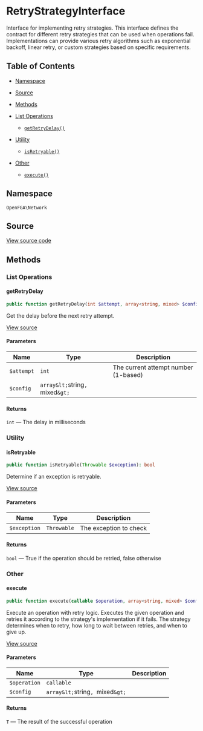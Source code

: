 # RetryStrategyInterface

Interface for implementing retry strategies. This interface defines the contract for different retry strategies that can be used when operations fail. Implementations can provide various retry algorithms such as exponential backoff, linear retry, or custom strategies based on specific requirements.

## Table of Contents

* [Namespace](#namespace)
* [Source](#source)
* [Methods](#methods)

* [List Operations](#list-operations)
    * [`getRetryDelay()`](#getretrydelay)
* [Utility](#utility)
    * [`isRetryable()`](#isretryable)
* [Other](#other)
    * [`execute()`](#execute)

## Namespace

`OpenFGA\Network`

## Source

[View source code](https://github.com/evansims/openfga-php/blob/main/src/Network/RetryStrategyInterface.php)

## Methods

### List Operations

#### getRetryDelay

```php
public function getRetryDelay(int $attempt, array<string, mixed> $config = []): int

```

Get the delay before the next retry attempt.

[View source](https://github.com/evansims/openfga-php/blob/main/src/Network/RetryStrategyInterface.php#L45)

#### Parameters

| Name       | Type                             | Description                          |
| ---------- | -------------------------------- | ------------------------------------ |
| `$attempt` | `int`                            | The current attempt number (1-based) |
| `$config`  | `array&lt;`string`, `mixed`&gt;` |                                      |

#### Returns

`int` — The delay in milliseconds

### Utility

#### isRetryable

```php
public function isRetryable(Throwable $exception): bool

```

Determine if an exception is retryable.

[View source](https://github.com/evansims/openfga-php/blob/main/src/Network/RetryStrategyInterface.php#L53)

#### Parameters

| Name         | Type        | Description            |
| ------------ | ----------- | ---------------------- |
| `$exception` | `Throwable` | The exception to check |

#### Returns

`bool` — True if the operation should be retried, false otherwise

### Other

#### execute

```php
public function execute(callable $operation, array<string, mixed> $config = []): T

```

Execute an operation with retry logic. Executes the given operation and retries it according to the strategy&#039;s implementation if it fails. The strategy determines when to retry, how long to wait between retries, and when to give up.

[View source](https://github.com/evansims/openfga-php/blob/main/src/Network/RetryStrategyInterface.php#L36)

#### Parameters

| Name         | Type                             | Description |
| ------------ | -------------------------------- | ----------- |
| `$operation` | `callable`                       |             |
| `$config`    | `array&lt;`string`, `mixed`&gt;` |             |

#### Returns

`T` — The result of the successful operation
